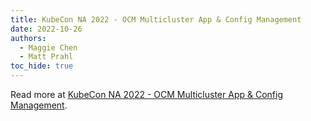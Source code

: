 ```yaml
---
title: KubeCon NA 2022 - OCM Multicluster App & Config Management
date: 2022-10-26
authors:
  - Maggie Chen
  - Matt Prahl
toc_hide: true
---
```


Read more at [KubeCon NA 2022 - OCM Multicluster App & Config Management](/kubecon-na-2022-ocm-multicluster-app-and-config-management.pdf).